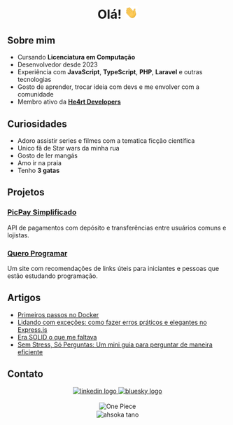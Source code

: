 <h1 align="center">Olá!
  <img src="https://raw.githubusercontent.com/ABSphreak/ABSphreak/master/gifs/Hi.gif" width="30">
</h1>

## Sobre mim

- Cursando **Licenciatura em Computação**
- Desenvolvedor desde 2023
- Experiência com **JavaScript**, **TypeScript**, **PHP**, **Laravel** e outras tecnologias
- Gosto de aprender, trocar ideia com devs e me envolver com a comunidade
- Membro ativo da [**He4rt Developers**](https://discord.gg/PDJ3jWnU)

## Curiosidades

- Adoro  assistir series e filmes com a tematica ficção científica
- Unico fã de Star wars da minha rua
- Gosto de ler mangás
- Amo ir na praia 
- Tenho **3 gatas**

## Projetos

### [PicPay Simplificado](https://github.com/Clintonrocha98/picpay-desafio-backend)
API de pagamentos com depósito e transferências entre usuários comuns e lojistas.

### [Quero Programar](https://quero-programar.pages.dev/)
Um site com recomendações de links úteis para iniciantes e pessoas que estão estudando programação. 

## Artigos

- [Primeiros passos no Docker](https://dev.to/clintonrocha98/primeiros-passos-no-docker-m0k)  
- [Lidando com exceções: como fazer erros práticos e elegantes no Express.js](https://dev.to/clintonrocha98/lidando-com-excecoes-como-fazer-erros-praticos-e-elegantes-no-express-js-4k5b)  
- [Era SOLID o que me faltava](https://dev.to/clintonrocha98/era-solid-o-que-me-faltava-bhp)  
- [Sem Stress, Só Perguntas: Um mini guia para perguntar de maneira eficiente](https://dev.to/clintonrocha98/sem-stress-so-perguntas-um-mini-guia-para-perguntar-de-maneira-eficiente-18hd)


## Contato

<div align="center">
  <a href="https://www.linkedin.com/in/clintonrocha/" target="_blank">
    <img src="https://raw.githubusercontent.com/maurodesouza/profile-readme-generator/master/src/assets/icons/social/linkedin/default.svg" width="52" height="40" alt="linkedin logo" />
  </a>
  <a href="https://bsky.app/profile/clintonrocha.bsky.social" target="_blank">
  <img src="https://cdn.simpleicons.org/bluesky/1DA1F2" width="40" height="40" alt="bluesky logo" />
</a>

</div>

<br/>
<div align="center">
  <img align="center" src="https://i.pinimg.com/originals/2d/02/f1/2d02f1b440163529c321599a51cf4ef6.gif" alt="One Piece" />
  <br/>
  <img align="center" src="https://giffiles.alphacoders.com/219/219211.gif" alt="ahsoka tano" />
</div>
